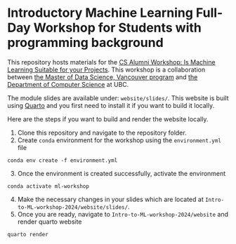 # Introductory Machine Learning Full-Day Workshop for Students with programming background

This repository hosts materials for the [CS Alumni Workshop: Is Machine Learning Suitable for your Projects](https://my.cs.ubc.ca/event/2024/12/cs-alumni-workshop-machine-learning-suitable-your). This workshop is a collaboration between [the Master of Data Science, Vancouver program](https://masterdatascience.ubc.ca/programs/vancouver) and [the Department of Computer Science](https://www.cs.ubc.ca/) at UBC. 
 

The module slides are available under: `website/slides/`. This website is built using [Quarto](https://quarto.org/) and you first need to install it if you want to build it locally.   

Here are the steps if you want to build and render the website locally. 

1. Clone this repository and navigate to the repository folder.  
2. Create `conda` environment for the workshop using the `environment.yml` file

```
conda env create -f environment.yml
```

3. Once the environment is created successfully, activate the environment

```
conda activate ml-workshop
```
4. Make the necessary changes in your slides which are located at `Intro-to-ML-workshop-2024/website/slides/`.
5. Once you are ready, navigate to `Intro-to-ML-workshop-2024/website` and render quarto website
```
quarto render 
```
